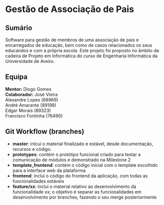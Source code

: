 # Gestão de Associação de Pais

## Sumário
Software para gestão de membros de uma associação de pais e encarregados de educação, bem como de casos relacionados os seus educandos e com a própria escola. Este projeto foi proposto no âmbito da cadeira de Projeto em Informática do curso de Engenharia Informática da Universidade de Aveiro.


## Equipa
<b>Mentor: </b> Diogo Gomes \
<b>Colaborador: </b> José Vieira \
Alexandre Lopes (88969) \
André Amarante (89198) \
Edgar Morais (89323) \
Francisco Fontinha (76490)


## Git Workflow (branches)
- **master**: inlcui o material finalizado e estável, desde documentação, recursos e código.
- **prototypes**: contém o protótipo funcional criado para testar a comunicação de módulos e demonstrado na Milestone 2
- **template_frontend**: contém o código inicial com o template escolhido para a interface web da plataforma
- **frontend**: inclui o código do frontend da aplicação, com todas as funcionalidades estáveis
- **feature/xx**: inclui o material relativo ao desenvolvimento da funcionalidade xx; o objetivo é separar as funcionalidades em desenvolvimento por branches, fazendo o seu merge posteriormente
